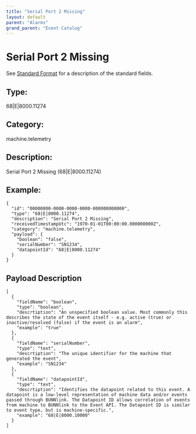 ```yaml
---
title: "Serial Port 2 Missing"
layout: default
parent: "Alarms"
grand_parent: "Event Catalog"
---
```


# Serial Port 2 Missing

See [Standard Format](/event-subscriptions/event-format) for a description of the standard fields.

## Type:

68\|E\|8000.11274

## Category:

machine.telemetry

## Description: 

Serial Port 2 Missing (68\|E\|8000.11274)

## Example:

```
{
  "id": "00000000-0000-0000-0000-000000000000",
  "type": "68|E|8000.11274",
  "description": "Serial Port 2 Missing",
  "receivedTimestampUtc": "1970-01-01T00:00:00.000000000Z",
  "category": "machine.telemetry",
  "payload": {
    "boolean": "false",
    "serialNumber": "SN1234",
    "datapointId": "68|E|8000.11274"
  }
}
```

## Payload Description

```
[
  {
    "fieldName": "boolean",
    "type": "boolean",
    "descrtiption": "An unspecified boolean value. Most commonly this describes the state of the event itself - e.g. active (true) or inactive/resolved (false) if the event is an alarm",
    "example": "true"
  },
  {
    "fieldName": "serialNumber",
    "type": "text",
    "descrtiption": "The unique identifier for the machine that generated the event",
    "example": "SN1234"
  },
  {
    "fieldName": "datapointId",
    "type": "text",
    "descrtiption": "Identifies the datapoint related to this event. A datapoint is a low-level representation of machine data and/or events passed through BUNNlink. The Datapoint ID allows correlation of events from machine to BUNNlink to the Event API. The Datapoint ID is similar to event type, but is machine-specific.",
    "example": "68|E|8000.10000"
  }
]
```

